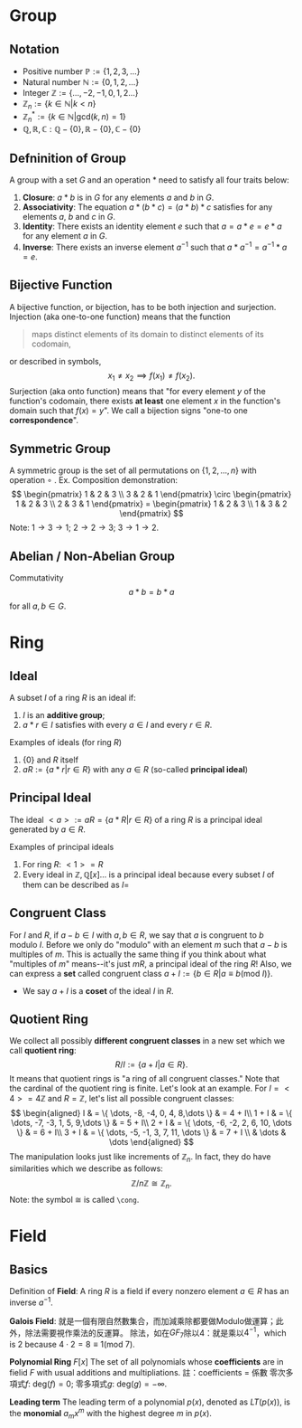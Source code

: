 # Group
## Notation
- Positive number $\mathbb{P}:=\{ 1,2,3,\dots \}$
- Natural number $\mathbb{N}:=\{ 0,1,2,\dots \}$
- Integer $\mathbb{Z}:=\{ \dots,-2,-1,0,1,2\dots \}$
- $\mathbb{Z}_{n}:=\{ k\in\mathbb{N}|k<n \}$
- ${\mathbb{Z}_{n}}^{*}:=\{ k\in\mathbb{N}|\text{gcd}(k, n) = 1 \}$
- $\mathbb Q, \mathbb R, \mathbb C: \mathbb Q - \{ 0 \}, \mathbb{R} - \{ 0 \}, \mathbb{C} - \{ 0 \}$
## Defninition of Group
A group with a set $G$ and an operation $*$ need to satisfy all four traits below:
1. **Closure**: $a * b$ is in $G$ for any elements $a$ and $b$ in $G$.
2. **Associativity**: The equation $a*(b*c)=(a*b)*c$ satisfies for any elements $a$, $b$ and $c$ in $G$.
3. **Identity**: There exists an identity element $e$ such that $a=a*e=e*a$ for any element $a$ in $G$.
4. **Inverse**: There exists an inverse element $a^{-1}$ such that $a * a^{-1}=a^{-1}*a=e$.

## Bijective Function
A bijective function, or bijection, has to be both injection and surjection.
Injection (aka one-to-one function) means that the function 
> maps distinct elements of its domain to distinct elements of its codomain,

or described in symbols, $$
x_{1}\ne x_{2} \implies f(x_{1}) \ne f(x_{2}).
$$
Surjection (aka onto function) means that "for every element $y$ of the function's codomain, there exists **at least** one element $x$ in the function's domain such that $f(x)=y$".
We call a bijection signs "one-to one **correspondence**".

## Symmetric Group
A symmetric group is the set of all permutations on $\{ 1,2,\dots,n \}$ with operation $\circ$ .
Ex. Composition demonstration:
$$
\begin{pmatrix}
1 & 2 & 3 \\
3  & 2 & 1
\end{pmatrix} \circ \begin{pmatrix}
1 & 2 & 3 \\
2 & 3 & 1
\end{pmatrix} = \begin{pmatrix}
1 & 2 & 3 \\
1 & 3 & 2
\end{pmatrix}
$$
Note: $1\to 3 \to 1$; $2 \to 2 \to 3$; $3 \to 1 \to 2$.

## Abelian / Non-Abelian Group
Commutativity
$$
a*b = b*a
$$
for all $a,b \in G$.
# Ring
## Ideal
A subset $I$ of a ring $R$ is an ideal if:
1. $I$ is an **additive group**;
2. $a*r\in I$ satisfies with every $a \in I$ and every $r \in R$.

Examples of ideals (for ring $R$)
1. $\{ 0 \}$ and $R$ itself
2. $aR:=\{ a*r|r\in R \}$ with any $a \in R$ (so-called **principal ideal**)
## Principal Ideal
The ideal ${<a> := aR = \{ a* R | r \in R \}}$ of a ring $R$ is a principal ideal generated by $a \in R$.

Examples of principal ideals
1. For ring $R$: ${<1> = R}$
2. Every ideal in $\mathbb{Z}, \mathbb{Q}[x]\dots$ is a principal ideal because every subset $I$ of them can be described as ${I = }$

## Congruent Class
For $I$ and $R$, if ${a - b \in I}$ with ${a, b \in R}$, we say that $a$ is congruent to $b$ modulo $I$. 
Before we only do "modulo" with an element $m$ such that ${ a- b}$ is multiples of $m$. This is actually the same thing if you think about what "multiples of $m$" means--it's just $mR$, a principal ideal of the ring $R$!
Also, we can express a **set** called congruent class $a+I:=\{  b \in R | a \equiv b ( \text{mod }I ) \}$.
- We say $a + I$ is a **coset** of the ideal $I$ in $R$.

## Quotient Ring
We collect all possibly **different congruent classes** in a new set which we call **quotient ring**:
$$
R / I := \{ a + I | a \in R \}.
$$
It means that quotient rings is "a ring of all congruent classes."
Note that the cardinal of the quotient ring is finite. Let's look at an example.
For ${I= <4> = 4\mathbb{Z}}$ and $R = \mathbb{Z}$, let's list all possible congruent classes:
$$
\begin{aligned}
 I & = \{ \dots, -8, -4, 0, 4, 8,\dots \}  & = 4 + I\\
 1 + I & = \{  \dots, -7, -3, 1, 5, 9,\dots \}  & = 5 + I\\
 2 + I  & = \{ \dots, -6, -2, 2, 6, 10, \dots \}  & = 6 + I\\
 3 + I  & = \{ \dots, -5, -1, 3, 7, 11, \dots \} & = 7 + I \\
 & \dots & \dots
\end{aligned}
$$
The manipulation looks just like increments of $\mathbb{Z}_{n}$. In fact, they do have similarities which we describe as follows:
$$
\mathbb{Z} / n\mathbb{Z} \cong \mathbb{Z}_{n}.
$$
Note: the symbol $\cong$ is called `\cong`.

# Field
## Basics
Definition of **Field**: A ring $R$ is a field if every nonzero element $a \in R$ has an inverse $a^{-1}$.

**Galois Field**: 就是一個有限自然數集合，而加減乘除都要做Modulo做運算；此外，除法需要視作乘法的反運算。
除法，如在$GF_{7}$除以4：就是乘以$4^{-1}$，which is 2 because $4\cdot 2=8\equiv 1( \text{mod }7 )$.

**Polynomial Ring** $F[x]$
The set of all polynomials whose **coefficients** are in fielid $F$ with usual additions and multipliations.
註：coefficients = 係數
零次多項式$f$: $\text{deg}(f) = 0$; 零多項式$g$: $\text{deg}(g)=-\infty$.

**Leading term**
The leading term of a polynomial $p(x)$, denoted as $LT(p(x))$, is the **monomial** $a_{m}x^{m}$ with the highest degree $m$ in $p(x)$.


